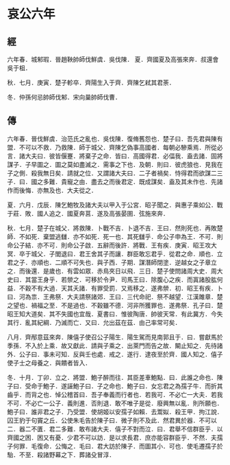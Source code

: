# 哀公六年
## 經

六年春．城邾瑕．晉趙鞅帥師伐鮮虞．吳伐陳． 夏．齊國夏及高張來奔．叔還會吳于柤．

秋．七月．庚寅．楚子軫卒．齊陽生入于齊．齊陳乞弒其君荼．

冬．仲孫何忌帥師伐邾．宋向巢帥師伐曹．

## 傳

六年春．晉伐鮮虞．治范氏之亂也．吳伐陳．復脩舊怨也．楚子曰．吾先君與陳有盟．不可以不救．乃救陳．師于城父．齊陳乞偽事高國者．每朝必驂乘焉．所從必言．諸大夫曰．彼皆偃蹇．將棄子之命．皆曰．高國得君．必偪我．盍去諸．固將謀子．子早圖之．圖之莫如盡滅之．需事之下也．及朝．則曰．彼虎狼也．見我在子之側．殺我無日矣．請就之位．又謂諸大夫曰．二子者禍矣．恃得君而欲謀二三子．曰．國之多難．貴寵之由．盡去之而後君定．既成謀矣．盍及其未作也．先諸作而後悔．亦無及也．大夫從之．

夏．六月．戊辰．陳乞鮑牧及諸大夫以甲入于公宮．昭子聞之．與惠子乘如公．戰于莊．敗．國人追之．國夏奔莒．遂及高張晏圉．弦施來奔．

秋．七月．楚子在城父．將救陳．卜戰不吉．卜退不吉．王曰．然則死也．再敗楚師．不如死．棄盟逃讎．亦不如死．死一也．其死讎乎．命公子申為王．不可．則命公子結．亦不可．則命公子啟．五辭而後許．將戰．王有疾．庚寅．昭王攻大冥．卒于城父．子閭退曰．君王舍其子而讓．群臣敢忘君乎．從君之命．順也．立君之子．亦順也．二順不可失也．與子西．子期．謀潛師閉塗．逆越女之子章立之．而後還．是歲也．有雲如眾．赤鳥夾日以飛．三日．楚子使問諸周大史．周大史曰．其當王身乎．若禜之．可移於令尹．司馬王曰．除腹心之疾．而寘諸股肱何益．不穀不有大過．天其夭諸．有罪受罰．又焉移之．遂弗禜．初．昭王有疾．卜曰．河為祟．王弗祭．大夫請祭諸郊．王曰．三代命祀．祭不越望．江漢雎章．楚之望也．禍福之至．不是過也．不穀雖不德．河非所獲罪也．遂弗祭．孔子曰．楚昭王知大道矣．其不失國也宜哉．夏書曰．惟彼陶唐．帥彼天常．有此冀方．今失其行．亂其紀綱．乃滅而亡．又曰．允出茲在茲．由己率常可矣．

八月．齊邴意茲來奔．陳僖子使召公子陽生．陽生駕而見南郭且于．曰．嘗獻馬於季孫．不入於上乘．故又獻此．請與子乘之．出萊門而告之故．闞止知之．先待諸外．公子曰．事未可知．反與壬也處．戒之．遂行．逮夜至於齊．國人知之．僖子使子士之母養之．與饋者皆入．

冬．十月．丁卯．立之．將盟．鮑子醉而往．其臣差車鮑點．曰．此誰之命也．陳子曰．受命于鮑子．遂誣鮑子曰．子之命也．鮑子曰．女忘君之為孺子牛．而折其齒乎．而背之也．悼公稽首曰．吾子奉義而行者也．若我可．不必亡一大夫．若我不可．不必亡一公子．義則進．否則退．敢不唯子是從．廢興無以亂．則所願也．鮑子曰．誰非君之子．乃受盟．使胡姬以安孺子如賴．去鬻姒．殺王甲．拘江說．囚王豹于句竇之丘．公使朱毛告於陳子曰．微子則不及此．然君異於器．不可以二．器二不匱．君二多難．敢布諸大夫．僖子不對而泣．曰．君舉不信群臣乎．以齊國之困．困又有憂．少君不可以訪．是以求長君．庶亦能容群臣乎．不然．夫孺子何罪．毛復命．公悔之．毛曰．君大訪於陳子．而圖其小．可也．使毛遷孺子於駘．不至．殺諸野幕之下．葬諸殳冒淳．


